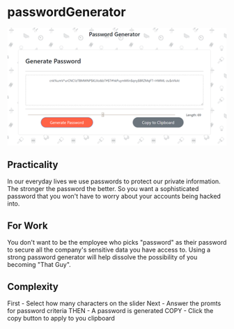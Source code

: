 # passwordGenerator

![Password Generator Screenshot](/screenshot.png)

Practicality
-------------------------------------------
In our everyday lives we use passwords to protect our private
information. The stronger the password the better. So you want
a sophisticated password that you won't have to worry about 
your accounts being hacked into.

For Work
-------------------------------------------
You don't want to be the employee who picks "password" as their password
to secure all the company's sensitive data you have access to.
Using a strong password generator will help dissolve the possibility 
of you becoming "That Guy".

Complexity
-------------------------------------------
First - Select how many characters on the slider
Next - Answer the promts for password criteria
THEN - A password is generated
COPY - Click the copy button to apply to you clipboard